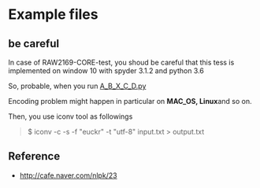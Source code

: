 # Example files

## be careful

  In case of RAW2169-CORE-test, you shoud be careful that this tess is implemented on window 10 with spyder 3.1.2 and python 3.6
  
  So, probable, when you run [A_B_X_C_D.py](https://github.com/hyunyoung2/Recommending_System/blob/master/Python/3.6/A_B_X_C_D.py)
  
  Encoding problem might happen in particular on **MAC_OS, Linux**and so on.
  
  Then, you use iconv tool as followings
  
  > $ iconv -c -s -f "euckr" -t "utf-8" input.txt > output.txt
  
## Reference
 
  - http://cafe.naver.com/nlpk/23
  

